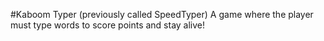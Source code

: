 #Kaboom Typer (previously called SpeedTyper)
A game where the player must type words to score points and stay alive!
